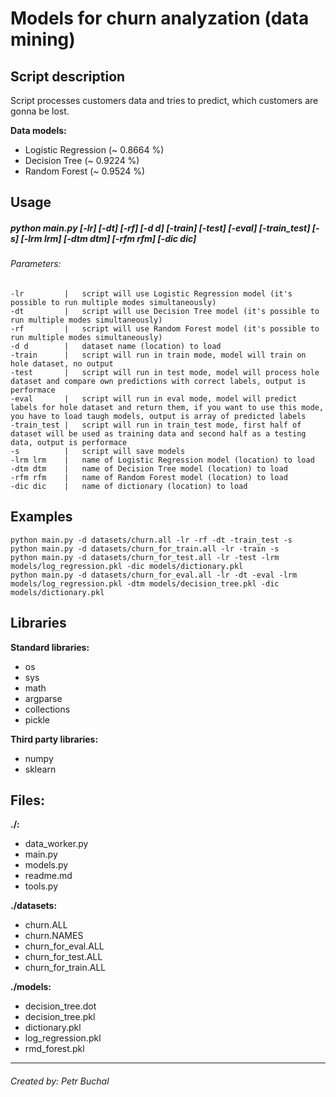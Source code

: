Models for churn analyzation (data mining)
====================
Script description
-----------
Script processes customers data and tries to predict, which customers are gonna be lost.

**Data models:**

* Logistic Regression (~ 0.8664 %)
* Decision Tree (~ 0.9224 %)
* Random Forest (~ 0.9524 %)

Usage
-----
##### python main.py [-lr] [-dt] [-rf] [-d d] [-train] [-test] [-eval] [-train_test] [-s] [-lrm lrm] [-dtm dtm] [-rfm rfm] [-dic dic]
###### Parameters: 

    -lr         |   script will use Logistic Regression model (it's possible to run multiple modes simultaneously)
    -dt         |   script will use Decision Tree model (it's possible to run multiple modes simultaneously)
    -rf         |   script will use Random Forest model (it's possible to run multiple modes simultaneously)
    -d d        |   dataset name (location) to load
    -train      |   script will run in train mode, model will train on hole dataset, no output
    -test       |   script will run in test mode, model will process hole dataset and compare own predictions with correct labels, output is performace
    -eval       |   script will run in eval mode, model will predict labels for hole dataset and return them, if you want to use this mode, you have to load taugh models, output is array of predicted labels
    -train_test |   script will run in train_test mode, first half of dataset will be used as training data and second half as a testing data, output is performace
    -s          |   script will save models
    -lrm lrm    |   name of Logistic Regression model (location) to load
    -dtm dtm    |   name of Decision Tree model (location) to load
    -rfm rfm    |   name of Random Forest model (location) to load
    -dic dic    |   name of dictionary (location) to load

Examples
-----------------
    python main.py -d datasets/churn.all -lr -rf -dt -train_test -s
    python main.py -d datasets/churn_for_train.all -lr -train -s
    python main.py -d datasets/churn_for_test.all -lr -test -lrm models/log_regression.pkl -dic models/dictionary.pkl
    python main.py -d datasets/churn_for_eval.all -lr -dt -eval -lrm models/log_regression.pkl -dtm models/decision_tree.pkl -dic models/dictionary.pkl

Libraries
-----------------
**Standard libraries:**
* os
* sys
* math
* argparse
* collections
* pickle

**Third party libraries:**
* numpy
* sklearn

Files:
---------------------------
**./:**

* data_worker.py
* main.py
* models.py
* readme.md
* tools.py

**./datasets:**

* churn.ALL
* churn.NAMES
* churn_for_eval.ALL
* churn_for_test.ALL
* churn_for_train.ALL

**./models:**

* decision_tree.dot
* decision_tree.pkl
* dictionary.pkl
* log_regression.pkl
* rmd_forest.pkl

****

###### Created by: Petr Buchal
